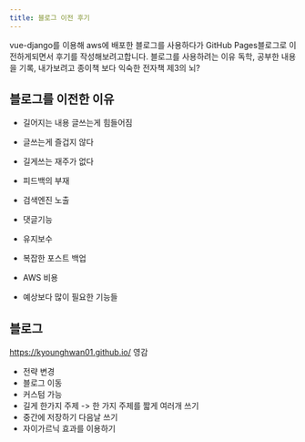 ```yaml
---
title: 블로그 이전 후기
---
```


vue-django를 이용해 aws에 배포한 블로그를 사용하다가 
GitHub Pages블로그로 이전하게되면서 후기를 작성해보려고합니다.
블로그를 사용하려는 이유
독학, 공부한 내용을 기록, 내가보려고
종이책 보다 익숙한 전자책
제3의 뇌?

## 블로그를 이전한 이유

- 길어지는 내용 글쓰는게 힘들어짐
- 글쓰는게 즐겁지 않다	
- 길게쓰는 재주가 없다

- 피드백의 부재
- 검색엔진 노출
- 댓글기능 

- 유지보수
- 복잡한 포스트 백업
- AWS 비용
- 예상보다 많이 필요한 기능들

## 블로그
https://kyounghwan01.github.io/ 영감

- 전략 변경
- 블로그 이동
- 커스텀 가능
- 길게 한가지 주제 -> 한 가지 주제를 짧게 여러개 쓰기
- 중간에 저장하기 다음날 쓰기 
- 자이가르닉 효과를 이용하기
